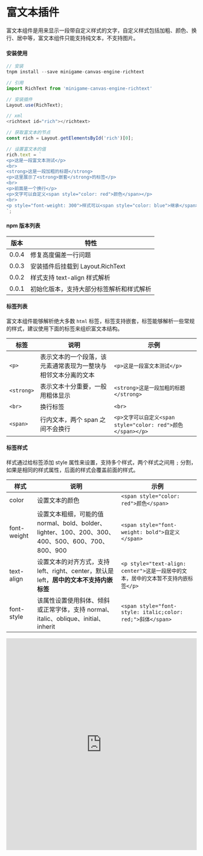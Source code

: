 # 富文本插件

富文本组件是用来显示一段带自定义样式的文字，自定义样式包括加粗、颜色、换行、居中等，富文本组件只能支持纯文本，不支持图片。

#### 安装使用

```js
// 安装
tnpm install --save minigame-canvas-engine-richtext

// 引用
import RichText from 'minigame-canvas-engine-richtext'

// 安装插件
Layout.use(RichText);

// xml
<richtext id="rich"></richtext>

// 获取富文本的节点
const rich = Layout.getElementsById('rich')[0];

// 设置富文本的值
rich.text = `
<p>这是一段富文本测试</p>
<br>
<strong>这是一段加粗的标题</strong>
<p>这里展示了<strong>嵌套</strong>的标签</p>
<br>
<p>前面是一个换行</p>
<p>文字可以自定义<span style="color: red">颜色</span></p>
<br>
<p style="font-weight: 300">样式可以<span style="color: blue">继承</span>，也可以<span style="font-weight: bold">自定义</span>，这段很长的文字会自动换行，富文本组件都会自动处理好</p>
`;
```

#### npm 版本列表
| 版本          | 特性      | 
| --------------- | ------------------- |
| 0.0.4        | 修复高度偏差一行问题 |
| 0.0.3        | 安装插件后挂载到 Layout.RichText |
| 0.0.2        | 样式支持 text-align 样式解析 |
| 0.0.1        | 初始化版本，支持大部分标签解析和样式解析 |


#### 标签列表

富文本组件能够解析绝大多数 `html` 标签，标签支持嵌套，标签能够解析一些常规的样式，建议使用下面的标签来组织富文本结构。

| 标签       | 说明                                                           | 示例                                                        |
| ---------- | -------------------------------------------------------------- | ----------------------------------------------------------- |
| `<p>`      | 表示文本的一个段落，该元素通常表现为一整块与相邻文本分离的文本 | `<p>这是一段富文本测试</p>`                                 |
| `<strong>` | 表示文本十分重要，一般用粗体显示                               | `<strong>这是一段加粗的标题</strong>`                       |
| `<br>`     | 换行标签                                                       | `<br>`                                                      |
| `<span>`   | 行内文本，两个 span 之间不会换行                               | `<p>文字可以自定义<span style="color: red">颜色</span></p>` |

#### 标签样式

样式通过给标签添加 style 属性来设置，支持多个样式，两个样式之间用 `;` 分割，如果是相同的样式属性，后面的样式会覆盖前面的样式。

| 样式        | 说明                                                                                              | 示例                                                                               |
| ----------- | ------------------------------------------------------------------------------------------------- | ---------------------------------------------------------------------------------- |
| color       | 设置文本的颜色                                                                                    | `<span style="color: red">颜色</span>`                                             |
| font-weight | 设置文本粗细，可能的值 normal、bold、bolder、lighter、100、200、300、400、500、600、700、800、900 | `<span style="font-weight: bold">自定义</span>`                                    |
| text-align  | 设置文本的对齐方式，支持 left、right、center，默认是 left，**居中的文本不支持内嵌标签**           | `<p style="text-align: center">这是一段居中的文本，居中的文本暂不支持内嵌标签</p>` |
| font-style  | 该属性设置使用斜体、倾斜或正常字体，支持 normal、italic、oblique、initial、inherit                | `<span style="font-style: italic;color: red;">斜体</span>`                         |

<iframe height="559.0476684570312" style="width: 100%;" scrolling="no" title="Layout RichText Demo" src="https://codepen.io/yuanzm/embed/ExdOVKz?default-tab=html%2Cresult&editable=true" frameborder="no" loading="lazy" allowtransparency="true" allowfullscreen="true">
  See the Pen <a href="https://codepen.io/yuanzm/pen/ExdOVKz">
  Layout RichText Demo</a> by yuanzm (<a href="https://codepen.io/yuanzm">@yuanzm</a>)
  on <a href="https://codepen.io">CodePen</a>.
</iframe>
